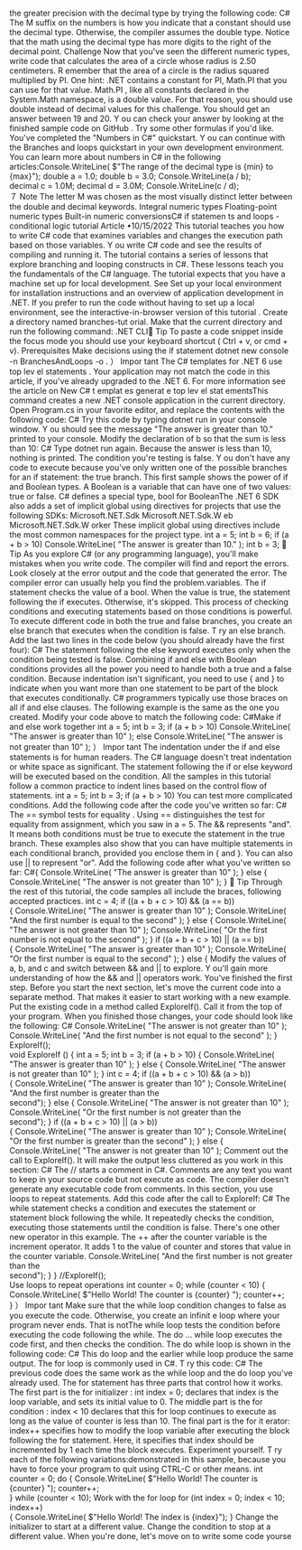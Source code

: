  the greater precision
with the decimal type by trying the following code:
C#
The M suffix on the numbers is how you indicate that a constant should use the decimal
type. Otherwise, the compiler assumes the double type.
Notice that the math using the decimal type has more digits to the right of the decimal
point.
Challenge
Now that you've seen the different numeric types, write code that calculates the area of
a circle whose radius is 2.50 centimeters. R emember that the area of a circle is the radius
squared multiplied by PI. One hint: .NET contains a constant for PI, Math.PI  that you can
use for that value. Math.PI , like all constants declared in the System.Math namespace, is
a double value. For that reason, you should use double instead of decimal values for
this challenge.
You should get an answer between 19 and 20. Y ou can check your answer by looking at
the finished sample code on GitHub .
Try some other formulas if you'd like.
You've completed the "Numbers in C#" quickstart. Y ou can continue with the Branches
and loops  quickstart in your own development environment.
You can learn more about numbers in C# in the following articles:Console.WriteLine( $"The range of the decimal type is {min} to {max}"); 
double a = 1.0; 
double b = 3.0; 
Console.WriteLine(a / b);  
decimal c = 1.0M; 
decimal d = 3.0M; 
Console.WriteLine(c / d);  
７ Note
The letter M was chosen as the most visually distinct letter between the double and
decimal keywords.
Integral numeric types
Floating-point numeric types
Built-in numeric conversionsC# if statemen ts and loops -
conditional logic tutorial
Article •10/15/2022
This tutorial teaches you how to write C# code that examines variables and changes the
execution path based on those variables. Y ou write C# code and see the results of
compiling and running it. The tutorial contains a series of lessons that explore branching
and looping constructs in C#. These lessons teach you the fundamentals of the C#
language.
The tutorial expects that you have a machine set up for local development. See Set up
your local environment  for installation instructions and an overview of application
development in .NET.
If you prefer to run the code without having to set up a local environment, see the
interactive-in-browser version of this tutorial .
Create a directory named branches-tut orial. Make that the current directory and run the
following command:
.NET CLI Tip
To paste a code snippet inside the focus mode  you should use your keyboard
shortcut ( Ctrl + v, or cmd + v).
Prerequisites
Make decisions using the if statement
dotnet new console  -n BranchesAndLoops  -o . 
） Impor tant
The C# templates for .NET 6 use top lev el statements . Your application may not
match the code in this article, if you've already upgraded to the .NET 6. For more
information see the article on New C# t emplat es generat e top lev el stat ementsThis command creates a new .NET console application in the current directory. Open
Program.cs  in your favorite editor, and replace the contents with the following code:
C#
Try this code by typing dotnet run in your console window. Y ou should see the message
"The answer is greater than 10." printed to your console. Modify the declaration of b so
that the sum is less than 10:
C#
Type dotnet run again. Because the answer is less than 10, nothing is printed. The
condition  you're testing is false. Y ou don't have any code to execute because you've
only written one of the possible branches for an if statement: the true branch.
This first sample shows the power of if and Boolean types. A Boolean  is a variable that
can have one of two values: true or false. C# defines a special type, bool for BooleanThe .NET 6 SDK also adds a set of implicit  global using directives for projects that
use the following SDKs:
Microsoft.NET.Sdk
Microsoft.NET.Sdk.W eb
Microsoft.NET.Sdk.W orker
These implicit global using directives include the most common namespaces for
the project type.
int a = 5; 
int b = 6; 
if (a + b > 10) 
    Console.WriteLine( "The answer is greater than 10." ); 
int b = 3; 
 Tip
As you explore C# (or any programming language), you'll make mistakes when you
write code. The compiler will find and report the errors. Look closely at the error
output and the code that generated the error. The compiler error can usually help
you find the problem.variables. The if statement checks the value of a bool. When the value is true, the
statement following the if executes. Otherwise, it's skipped. This process of checking
conditions and executing statements based on those conditions is powerful.
To execute different code in both the true and false branches, you create an else
branch that executes when the condition is false. T ry an else branch. Add the last two
lines in the code below (you should already have the first four):
C#
The statement following the else keyword executes only when the condition being
tested is false. Combining if and else with Boolean conditions provides all the power
you need to handle both a true and a false condition.
Because indentation isn't significant, you need to use { and } to indicate when you
want more than one statement to be part of the block that executes conditionally. C#
programmers typically use those braces on all if and else clauses. The following
example is the same as the one you created. Modify your code above to match the
following code:
C#Make if and else work together
int a = 5; 
int b = 3; 
if (a + b > 10) 
    Console.WriteLine( "The answer is greater than 10" ); 
else 
    Console.WriteLine( "The answer is not greater than 10" ); 
） Impor tant
The indentation under the if and else statements is for human readers. The C#
language doesn't treat indentation or white space as significant. The statement
following the if or else keyword will be executed based on the condition. All the
samples in this tutorial follow a common practice to indent lines based on the
control flow of statements.
int a = 5; 
int b = 3; 
if (a + b > 10) You can test more complicated conditions. Add the following code after the code you've
written so far:
C#
The == symbol tests for equality . Using == distinguishes the test for equality from
assignment, which you saw in a = 5.
The && represents "and". It means both conditions must be true to execute the
statement in the true branch. These examples also show that you can have multiple
statements in each conditional branch, provided you enclose them in { and }. You can
also use || to represent "or". Add the following code after what you've written so far:
C#{ 
    Console.WriteLine( "The answer is greater than 10" ); 
} 
else 
{ 
    Console.WriteLine( "The answer is not greater than 10" ); 
} 
 Tip
Through the rest of this tutorial, the code samples all include the braces, following
accepted practices.
int c = 4; 
if ((a + b + c > 10) && (a == b))  
{ 
    Console.WriteLine( "The answer is greater than 10" ); 
    Console.WriteLine( "And the first number is equal to the second" ); 
} 
else 
{ 
    Console.WriteLine( "The answer is not greater than 10" ); 
    Console.WriteLine( "Or the first number is not equal to the second" ); 
} 
if ((a + b + c > 10) || (a == b))  
{ 
    Console.WriteLine( "The answer is greater than 10" ); 
    Console.WriteLine( "Or the first number is equal to the second" ); 
} 
else 
{ Modify the values of a, b, and c and switch between && and || to explore. Y ou'll gain
more understanding of how the && and || operators work.
You've finished the first step. Before you start the next section, let's move the current
code into a separate method. That makes it easier to start working with a new example.
Put the existing code in a method called ExploreIf(). Call it from the top of your
program. When you finished those changes, your code should look like the following:
C#    Console.WriteLine( "The answer is not greater than 10" ); 
    Console.WriteLine( "And the first number is not equal to the second" ); 
} 
ExploreIf();  
void ExploreIf () 
{ 
    int a = 5; 
    int b = 3; 
    if (a + b > 10) 
    { 
        Console.WriteLine( "The answer is greater than 10" ); 
    } 
    else 
    { 
        Console.WriteLine( "The answer is not greater than 10" ); 
    } 
    int c = 4; 
    if ((a + b + c > 10) && (a > b))  
    { 
        Console.WriteLine( "The answer is greater than 10" ); 
        Console.WriteLine( "And the first number is greater than the  
second"); 
    } 
    else 
    { 
        Console.WriteLine( "The answer is not greater than 10" ); 
        Console.WriteLine( "Or the first number is not greater than the  
second"); 
    } 
    if ((a + b + c > 10) || (a > b))  
    { 
        Console.WriteLine( "The answer is greater than 10" ); 
        Console.WriteLine( "Or the first number is greater than the second" ); 
    } 
    else 
    { 
        Console.WriteLine( "The answer is not greater than 10" ); Comment out the call to ExploreIf(). It will make the output less cluttered as you work
in this section:
C#
The // starts a comment  in C#. Comments are any text you want to keep in your source
code but not execute as code. The compiler doesn't generate any executable code from
comments.
In this section, you use loops  to repeat statements. Add this code after the call to
ExploreIf:
C#
The while statement checks a condition and executes the statement or statement block
following the while. It repeatedly checks the condition, executing those statements until
the condition is false.
There's one other new operator in this example. The ++ after the counter variable is the
increment  operator. It adds 1 to the value of counter and stores that value in the
counter variable.        Console.WriteLine( "And the first number is not greater than the  
second"); 
    } 
} 
//ExploreIf();  
Use loops to repeat operations
int counter = 0; 
while (counter < 10) 
{ 
    Console.WriteLine( $"Hello World! The counter is {counter} "); 
    counter++;  
} 
） Impor tant
Make sure that the while loop condition changes to false as you execute the code.
Otherwise, you create an infinit e loop  where your program never ends. That is notThe while loop tests the condition before executing the code following the while. The
do ... while loop executes the code first, and then checks the condition. The do while
loop is shown in the following code:
C#
This do loop and the earlier while loop produce the same output.
The for loop is commonly used in C#. T ry this code:
C#
The previous code does the same work as the while loop and the do loop you've
already used. The for statement has three parts that control how it works.
The first part is the for initializer : int index = 0; declares that index is the loop
variable, and sets its initial value to 0.
The middle part is the for condition : index < 10 declares that this for loop continues
to execute as long as the value of counter is less than 10.
The final part is the for it erator: index++ specifies how to modify the loop variable after
executing the block following the for statement. Here, it specifies that index should be
incremented by 1 each time the block executes.
Experiment yourself. T ry each of the following variations:demonstrated in this sample, because you have to force your program to quit using
CTRL-C  or other means.
int counter = 0; 
do 
{ 
    Console.WriteLine( $"Hello World! The counter is {counter} "); 
    counter++;  
} while (counter < 10); 
Work with the for loop
for (int index = 0; index < 10; index++)  
{ 
    Console.WriteLine( $"Hello World! The index is {index}"); 
} Change the initializer to start at a different value.
Change the condition to stop at a different value.
When you're done, let's move on to write some code yourse